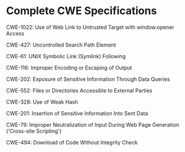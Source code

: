 

# Complete CWE Specifications

CWE-1022: Use of Web Link to Untrusted Target with window.opener Access

CWE-427: Uncontrolled Search Path Element

CWE-61: UNIX Symbolic Link (Symlink) Following

CWE-116: Improper Encoding or Escaping of Output

CWE-202: Exposure of Sensitive Information Through Data Queries

CWE-552: Files or Directories Accessible to External Parties

CWE-328: Use of Weak Hash

CWE-201: Insertion of Sensitive Information Into Sent Data

CWE-79: Improper Neutralization of Input During Web Page Generation ('Cross-site Scripting')

CWE-494: Download of Code Without Integrity Check